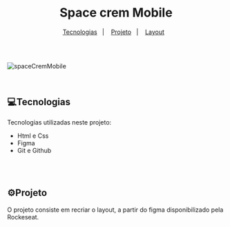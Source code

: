 <h1 align=center> Space crem Mobile</h1>

<p align="center">
  <a href="#-tecnologias">Tecnologias</a>&nbsp;&nbsp;&nbsp;|&nbsp;&nbsp;&nbsp;
  <a href="#-projeto">Projeto</a>&nbsp;&nbsp;&nbsp;|&nbsp;&nbsp;&nbsp;
  <a href="#-layout">Layout</a>&nbsp;&nbsp;&nbsp;
</p>

<br>
<br>

![spaceCremMobile](https://user-images.githubusercontent.com/99101822/223561628-dec34bcf-260a-449b-ba75-e7d69cd92768.gif)



<br>

<h2>💻Tecnologias</h2>


<p>Tecnologias utilizadas neste projeto:<p>
<ul>
<li>Html e Css</li>
<li>Figma</li>
<li>Git e Github</li>
</ul>
<br>
<br>
<h2>⚙Projeto</h2>
<p>
O projeto consiste em recriar o layout, a partir do figma disponibilizado pela Rockeseat.
</p>
<br>
<br>

